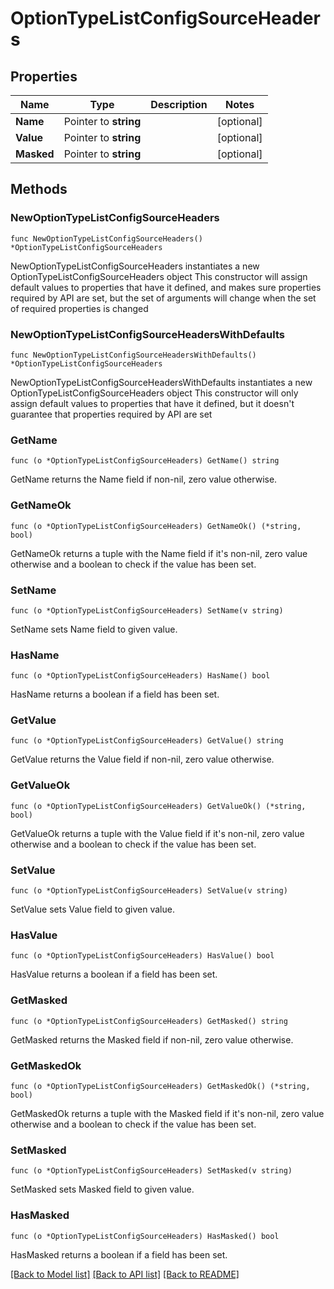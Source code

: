 # OptionTypeListConfigSourceHeaders

## Properties

Name | Type | Description | Notes
------------ | ------------- | ------------- | -------------
**Name** | Pointer to **string** |  | [optional] 
**Value** | Pointer to **string** |  | [optional] 
**Masked** | Pointer to **string** |  | [optional] 

## Methods

### NewOptionTypeListConfigSourceHeaders

`func NewOptionTypeListConfigSourceHeaders() *OptionTypeListConfigSourceHeaders`

NewOptionTypeListConfigSourceHeaders instantiates a new OptionTypeListConfigSourceHeaders object
This constructor will assign default values to properties that have it defined,
and makes sure properties required by API are set, but the set of arguments
will change when the set of required properties is changed

### NewOptionTypeListConfigSourceHeadersWithDefaults

`func NewOptionTypeListConfigSourceHeadersWithDefaults() *OptionTypeListConfigSourceHeaders`

NewOptionTypeListConfigSourceHeadersWithDefaults instantiates a new OptionTypeListConfigSourceHeaders object
This constructor will only assign default values to properties that have it defined,
but it doesn't guarantee that properties required by API are set

### GetName

`func (o *OptionTypeListConfigSourceHeaders) GetName() string`

GetName returns the Name field if non-nil, zero value otherwise.

### GetNameOk

`func (o *OptionTypeListConfigSourceHeaders) GetNameOk() (*string, bool)`

GetNameOk returns a tuple with the Name field if it's non-nil, zero value otherwise
and a boolean to check if the value has been set.

### SetName

`func (o *OptionTypeListConfigSourceHeaders) SetName(v string)`

SetName sets Name field to given value.

### HasName

`func (o *OptionTypeListConfigSourceHeaders) HasName() bool`

HasName returns a boolean if a field has been set.

### GetValue

`func (o *OptionTypeListConfigSourceHeaders) GetValue() string`

GetValue returns the Value field if non-nil, zero value otherwise.

### GetValueOk

`func (o *OptionTypeListConfigSourceHeaders) GetValueOk() (*string, bool)`

GetValueOk returns a tuple with the Value field if it's non-nil, zero value otherwise
and a boolean to check if the value has been set.

### SetValue

`func (o *OptionTypeListConfigSourceHeaders) SetValue(v string)`

SetValue sets Value field to given value.

### HasValue

`func (o *OptionTypeListConfigSourceHeaders) HasValue() bool`

HasValue returns a boolean if a field has been set.

### GetMasked

`func (o *OptionTypeListConfigSourceHeaders) GetMasked() string`

GetMasked returns the Masked field if non-nil, zero value otherwise.

### GetMaskedOk

`func (o *OptionTypeListConfigSourceHeaders) GetMaskedOk() (*string, bool)`

GetMaskedOk returns a tuple with the Masked field if it's non-nil, zero value otherwise
and a boolean to check if the value has been set.

### SetMasked

`func (o *OptionTypeListConfigSourceHeaders) SetMasked(v string)`

SetMasked sets Masked field to given value.

### HasMasked

`func (o *OptionTypeListConfigSourceHeaders) HasMasked() bool`

HasMasked returns a boolean if a field has been set.


[[Back to Model list]](../README.md#documentation-for-models) [[Back to API list]](../README.md#documentation-for-api-endpoints) [[Back to README]](../README.md)


